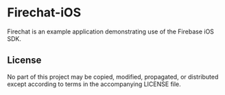 
Firechat-iOS
============

Firechat is an example application demonstrating use of the Firebase iOS SDK.

License
-------
No part of this project may be copied, modified, propagated, or distributed
except according to terms in the accompanying LICENSE file.
